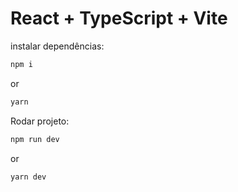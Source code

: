 # React + TypeScript + Vite

instalar dependências:
```js
npm i
```
or
```js
yarn
```
Rodar projeto:
```js
npm run dev
```
or
```js
yarn dev
``````